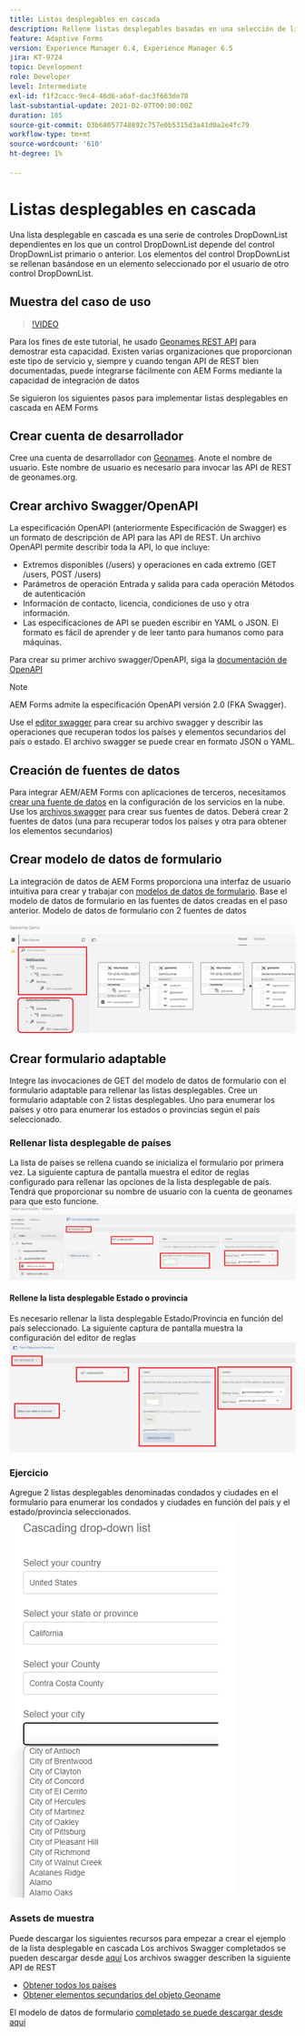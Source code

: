 ```yaml
---
title: Listas desplegables en cascada
description: Rellene listas desplegables basadas en una selección de lista desplegable anterior.
feature: Adaptive Forms
version: Experience Manager 6.4, Experience Manager 6.5
jira: KT-9724
topic: Development
role: Developer
level: Intermediate
exl-id: f1f2cacc-9ec4-46d6-a6af-dac3f663de78
last-substantial-update: 2021-02-07T00:00:00Z
duration: 185
source-git-commit: 03b68057748892c757e0b5315d3a41d0a2e4fc79
workflow-type: tm+mt
source-wordcount: '610'
ht-degree: 1%

---
```


# Listas desplegables en cascada

Una lista desplegable en cascada es una serie de controles DropDownList dependientes en los que un control DropDownList depende del control DropDownList primario o anterior. Los elementos del control DropDownList se rellenan basándose en un elemento seleccionado por el usuario de otro control DropDownList.

## Muestra del caso de uso

>[!VIDEO](https://video.tv.adobe.com/v/340344?quality=12&learn=on)

Para los fines de este tutorial, he usado [Geonames REST API](https://www.geonames.org/export/web-services.html) para demostrar esta capacidad.
Existen varias organizaciones que proporcionan este tipo de servicio y, siempre y cuando tengan API de REST bien documentadas, puede integrarse fácilmente con AEM Forms mediante la capacidad de integración de datos

Se siguieron los siguientes pasos para implementar listas desplegables en cascada en AEM Forms

## Crear cuenta de desarrollador

Cree una cuenta de desarrollador con [Geonames](https://www.geonames.org/login). Anote el nombre de usuario. Este nombre de usuario es necesario para invocar las API de REST de geonames.org.

## Crear archivo Swagger/OpenAPI

La especificación OpenAPI (anteriormente Especificación de Swagger) es un formato de descripción de API para las API de REST. Un archivo OpenAPI permite describir toda la API, lo que incluye:

* Extremos disponibles (/users) y operaciones en cada extremo (GET /users, POST /users)
* Parámetros de operación Entrada y salida para cada operación
Métodos de autenticación
* Información de contacto, licencia, condiciones de uso y otra información.
* Las especificaciones de API se pueden escribir en YAML o JSON. El formato es fácil de aprender y de leer tanto para humanos como para máquinas.

Para crear su primer archivo swagger/OpenAPI, siga la [documentación de OpenAPI](https://swagger.io/docs/specification/2-0/basic-structure/)

>[!NOTE]
> AEM Forms admite la especificación OpenAPI versión 2.0 (FKA Swagger).

Use el [editor swagger](https://editor.swagger.io/) para crear su archivo swagger y describir las operaciones que recuperan todos los países y elementos secundarios del país o estado. El archivo swagger se puede crear en formato JSON o YAML.

## Creación de fuentes de datos

Para integrar AEM/AEM Forms con aplicaciones de terceros, necesitamos [crear una fuente de datos](https://experienceleague.adobe.com/docs/experience-manager-learn/forms/ic-web-channel-tutorial/parttwo.html) en la configuración de los servicios en la nube. Use los [archivos swagger](assets/geonames-swagger-files.zip) para crear sus fuentes de datos.
Deberá crear 2 fuentes de datos (una para recuperar todos los países y otra para obtener los elementos secundarios)


## Crear modelo de datos de formulario

La integración de datos de AEM Forms proporciona una interfaz de usuario intuitiva para crear y trabajar con [modelos de datos de formulario](https://experienceleague.adobe.com/docs/experience-manager-65/forms/form-data-model/create-form-data-models.html?lang=es). Base el modelo de datos de formulario en las fuentes de datos creadas en el paso anterior. Modelo de datos de formulario con 2 fuentes de datos

![fdm](assets/geonames-fdm.png)


## Crear formulario adaptable

Integre las invocaciones de GET del modelo de datos de formulario con el formulario adaptable para rellenar las listas desplegables.
Cree un formulario adaptable con 2 listas desplegables. Uno para enumerar los países y otro para enumerar los estados o provincias según el país seleccionado.

### Rellenar lista desplegable de países

La lista de países se rellena cuando se inicializa el formulario por primera vez. La siguiente captura de pantalla muestra el editor de reglas configurado para rellenar las opciones de la lista desplegable de país. Tendrá que proporcionar su nombre de usuario con la cuenta de geonames para que esto funcione.
![get-countries](assets/get-countries-rule-editor.png)

#### Rellene la lista desplegable Estado o provincia

Es necesario rellenar la lista desplegable Estado/Provincia en función del país seleccionado. La siguiente captura de pantalla muestra la configuración del editor de reglas
![opciones-provincia-estado](assets/state-province-options.png)

### Ejercicio

Agregue 2 listas desplegables denominadas condados y ciudades en el formulario para enumerar los condados y ciudades en función del país y el estado/provincia seleccionados.
![ejercicio](assets/cascading-drop-down-exercise.png)


### Assets de muestra

Puede descargar los siguientes recursos para empezar a crear el ejemplo de la lista desplegable en cascada
Los archivos Swagger completados se pueden descargar desde [aquí](assets/geonames-swagger-files.zip)
Los archivos swagger describen la siguiente API de REST
* [Obtener todos los países](https://secure.geonames.org/countryInfoJSON?username=yourusername)
* [Obtener elementos secundarios del objeto Geoname](https://secure.geonames.org/children?formatted=true&amp;geonameId=6252001&amp;username=yourusername)

El modelo de datos de formulario [completado se puede descargar desde aquí](assets/geonames-api-form-data-model.zip)
